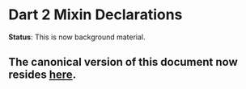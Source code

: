 # Dart 2 Mixin Declarations 

**Status**: This is now background material.

## The canonical version of this document now resides [here](https://github.com/dart-lang/language/blob/master/working/0006.%20Super-invocations%20in%20mixins/0007.%20Mixin%20declarations/lrhn-strawman.md).
